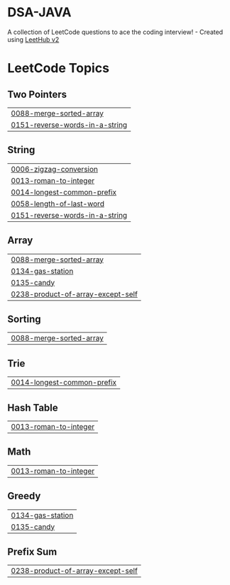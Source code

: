 # DSA-JAVA
A collection of LeetCode questions to ace the coding interview! - Created using [LeetHub v2](https://github.com/arunbhardwaj/LeetHub-2.0)

<!---LeetCode Topics Start-->
# LeetCode Topics
## Two Pointers
|  |
| ------- |
| [0088-merge-sorted-array](https://github.com/sivarajaram/DSA-JAVA/tree/master/0088-merge-sorted-array) |
| [0151-reverse-words-in-a-string](https://github.com/sivarajaram/DSA-JAVA/tree/master/0151-reverse-words-in-a-string) |
## String
|  |
| ------- |
| [0006-zigzag-conversion](https://github.com/sivarajaram/DSA-JAVA/tree/master/0006-zigzag-conversion) |
| [0013-roman-to-integer](https://github.com/sivarajaram/DSA-JAVA/tree/master/0013-roman-to-integer) |
| [0014-longest-common-prefix](https://github.com/sivarajaram/DSA-JAVA/tree/master/0014-longest-common-prefix) |
| [0058-length-of-last-word](https://github.com/sivarajaram/DSA-JAVA/tree/master/0058-length-of-last-word) |
| [0151-reverse-words-in-a-string](https://github.com/sivarajaram/DSA-JAVA/tree/master/0151-reverse-words-in-a-string) |
## Array
|  |
| ------- |
| [0088-merge-sorted-array](https://github.com/sivarajaram/DSA-JAVA/tree/master/0088-merge-sorted-array) |
| [0134-gas-station](https://github.com/sivarajaram/DSA-JAVA/tree/master/0134-gas-station) |
| [0135-candy](https://github.com/sivarajaram/DSA-JAVA/tree/master/0135-candy) |
| [0238-product-of-array-except-self](https://github.com/sivarajaram/DSA-JAVA/tree/master/0238-product-of-array-except-self) |
## Sorting
|  |
| ------- |
| [0088-merge-sorted-array](https://github.com/sivarajaram/DSA-JAVA/tree/master/0088-merge-sorted-array) |
## Trie
|  |
| ------- |
| [0014-longest-common-prefix](https://github.com/sivarajaram/DSA-JAVA/tree/master/0014-longest-common-prefix) |
## Hash Table
|  |
| ------- |
| [0013-roman-to-integer](https://github.com/sivarajaram/DSA-JAVA/tree/master/0013-roman-to-integer) |
## Math
|  |
| ------- |
| [0013-roman-to-integer](https://github.com/sivarajaram/DSA-JAVA/tree/master/0013-roman-to-integer) |
## Greedy
|  |
| ------- |
| [0134-gas-station](https://github.com/sivarajaram/DSA-JAVA/tree/master/0134-gas-station) |
| [0135-candy](https://github.com/sivarajaram/DSA-JAVA/tree/master/0135-candy) |
## Prefix Sum
|  |
| ------- |
| [0238-product-of-array-except-self](https://github.com/sivarajaram/DSA-JAVA/tree/master/0238-product-of-array-except-self) |
<!---LeetCode Topics End-->